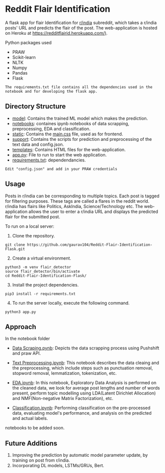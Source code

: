 ﻿# Reddit Flair Identification

A flask app for flair Identification for [r/india](https://www.reddit.com/r/india/) subreddit, which takes a r/india posts' URL and predicts the flair of the post.
 The web-application is hosted on Heroku at [https://redditflairid.herokuapp.com/)](https://redditflairid.herokuapp.com/).
 
 Python packages used
- PRAW
- Scikit-learn
- NLTK
- Numpy
- Pandas
- Flask
 ```
The requirements.txt file contains all the dependencies used in the notebook and for developing the flask app. 
```
## Directory Structure

- [model](link): Contains the trained ML model which makes the prediction.
-  [notebooks](link): containes ipynb notebooks of data scrapping, preprocessing, EDA and classification.
- [static](link): Contains the [main.css](link) file, used as for frontend.
- [support](link): Contains the scripts for prediction and preprocessing of the text data and config.json.
- [templates](link): Contains HTML files for the web-application.
- [app.py](link): File to run to start the web application.
- [requirements.txt](link): dependendancies.
 ```
Edit "config.json" and add in your PRAW credentials
```

## Usage
Posts in r/india can be corresponding to multiple topics. Each post is tagged for filtering purposes. These tags are called a flares in the reddit world. r/india has flairs like Politics, AskIndia, Science/Technology etc.
The web-application allows the user to enter a r/india URL and displays the predicted flair for the submitted post. 

To run on a local server:
1. Clone the repository.
```
git clone https://github.com/gaurav104/Reddit-Flair-Identification-Flask.git
```
2. Create a virtual environment.
```
python3 -m venv flair_detector
source flair_detector/bin/activate
cd Reddit-Flair-Identification-Flask/
```
3. Install the project dependencies.
```
pip3 install -r requirements.txt
```
4. To run the server locally, execute the following command.
```
python3 app.py
```

## Approach 
In the notebook folder

 - [Data Scraping.pynb](link%20dalna%20hai): Depicts the data scrapping process using Pushshift and praw API.
 
 - [Text Preprocessing.ipynb](link): This notebook describes the data cleaing and the preprocessing, which include steps such as punctuation removal, stopword removal, lemmatization, tokenization, etc.
 
 - [EDA.ipynb](link): In this notebook, Exploratory Data Analysis is performed on the cleaned data, we look for average post lengths and number of words present, perform topic modelling using LDA(Latent Dirichlet Allocation) and NMF(Non-negative Matrix Factorization), etc.
 
 - [Classification.ipynb](link): Performing classification on the pre-processed data, evaluating model's performance, and analysis on the predicted and actual labels.
 
 notebooks to be added soon.



## Future Additions
1. Improving the prediction by automatic model parameter update, by training on post from r/india.
2. Incorporating DL models, LSTMs/GRUs, Bert.

